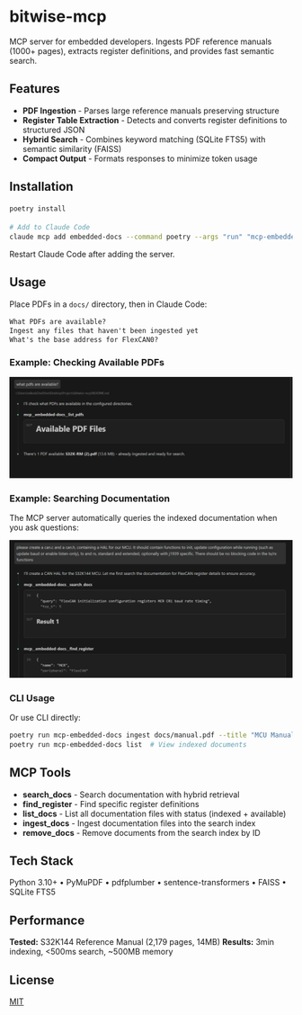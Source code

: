 # bitwise-mcp

MCP server for embedded developers. Ingests PDF reference manuals (1000+ pages), extracts register definitions, and provides fast semantic search.

## Features

- **PDF Ingestion** - Parses large reference manuals preserving structure
- **Register Table Extraction** - Detects and converts register definitions to structured JSON
- **Hybrid Search** - Combines keyword matching (SQLite FTS5) with semantic similarity (FAISS)
- **Compact Output** - Formats responses to minimize token usage

## Installation

```bash
poetry install

# Add to Claude Code
claude mcp add embedded-docs --command poetry --args "run" "mcp-embedded-docs" "serve" --cwd "<path-to-this-repo>"
```

Restart Claude Code after adding the server.

## Usage

Place PDFs in a `docs/` directory, then in Claude Code:

```
What PDFs are available?
Ingest any files that haven't been ingested yet
What's the base address for FlexCAN0?
```

### Example: Checking Available PDFs

![Listing available PDFs](images/Screenshot%20(10).PNG)

### Example: Searching Documentation

The MCP server automatically queries the indexed documentation when you ask questions:

![Documentation search in action](images/Screenshot%20(11).PNG)

### CLI Usage

Or use CLI directly:

```bash
poetry run mcp-embedded-docs ingest docs/manual.pdf --title "MCU Manual"
poetry run mcp-embedded-docs list  # View indexed documents
```

## MCP Tools

- **search_docs** - Search documentation with hybrid retrieval
- **find_register** - Find specific register definitions
- **list_docs** - List all documentation files with status (indexed + available)
- **ingest_docs** - Ingest documentation files into the search index
- **remove_docs** - Remove documents from the search index by ID

## Tech Stack

Python 3.10+ • PyMuPDF • pdfplumber • sentence-transformers • FAISS • SQLite FTS5

## Performance

**Tested:** S32K144 Reference Manual (2,179 pages, 14MB)
**Results:** 3min indexing, <500ms search, ~500MB memory

## License

[MIT](LICENSE)
